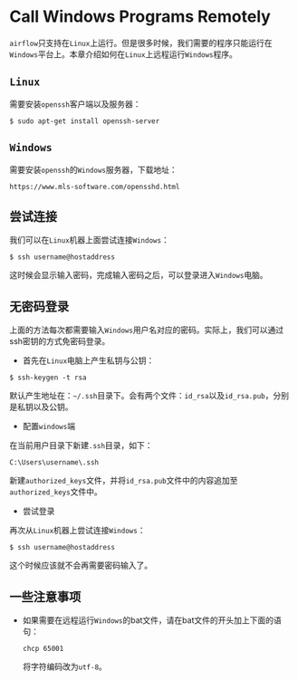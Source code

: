 # Call Windows Programs Remotely

``airflow``只支持在``Linux``上运行。但是很多时候，我们需要的程序只能运行在``Windows``平台上。本章介绍如何在``Linux``上远程运行``Windows``程序。

## ``Linux``

需要安装``openssh``客户端以及服务器：

```
$ sudo apt-get install openssh-server
```

## ``Windows``

需要安装``openssh``的``Windows``服务器，下载地址：

```
https://www.mls-software.com/opensshd.html
```

## 尝试连接

我们可以在``Linux``机器上面尝试连接``Windows``：

```
$ ssh username@hostaddress
```

这时候会显示输入密码，完成输入密码之后，可以登录进入``Windows``电脑。

## 无密码登录

上面的方法每次都需要输入``Windows``用户名对应的密码。实际上，我们可以通过ssh密钥的方式免密码登录。

* 首先在``Linux``电脑上产生私钥与公钥：

```
$ ssh-keygen -t rsa
```

默认产生地址在：```~/.ssh```目录下。会有两个文件：``id_rsa``以及``id_rsa.pub``，分别是私钥以及公钥。

* 配置``windows``端

在当前用户目录下新建``.ssh``目录，如下：

```
C:\Users\username\.ssh
```

新建``authorized_keys``文件，并将``id_rsa.pub``文件中的内容追加至``authorized_keys``文件中。

* 尝试登录

再次从``Linux``机器上尝试连接``Windows``：

```
$ ssh username@hostaddress
```

这个时候应该就不会再需要密码输入了。

## 一些注意事项

* 如果需要在远程运行``Windows``的bat文件，请在bat文件的开头加上下面的语句：

    ```
    chcp 65001
    ```

    将字符编码改为``utf-8``。